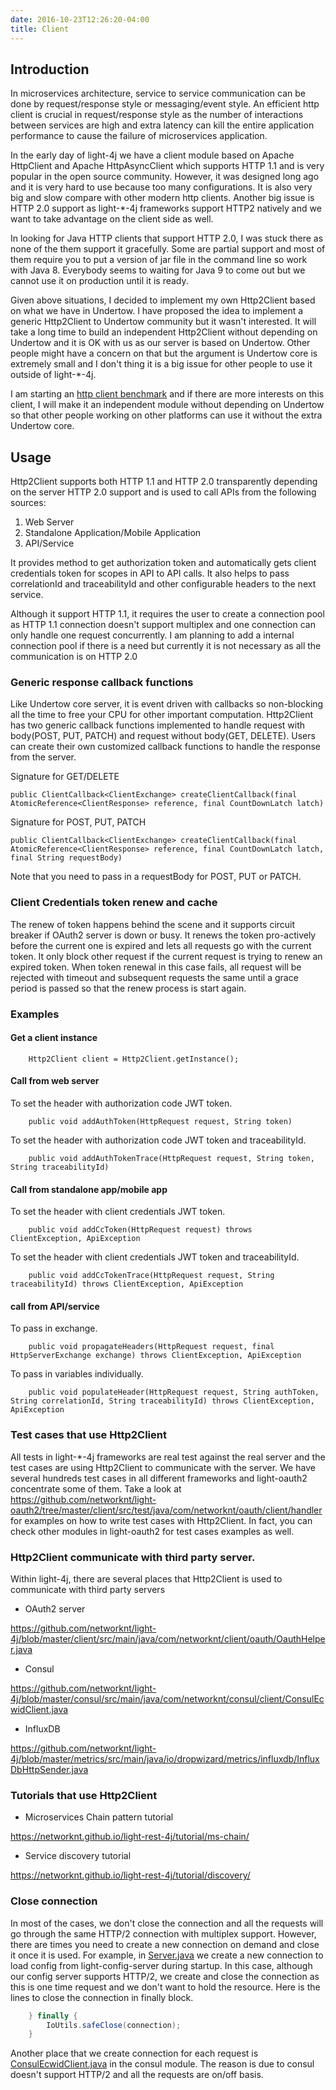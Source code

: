 ```yaml
---
date: 2016-10-23T12:26:20-04:00
title: Client
---
```


## Introduction

In microservices architecture, service to service communication can be done by
request/response style or messaging/event style. An efficient http client is
crucial in request/response style as the number of interactions between services
are high and extra latency can kill the entire application performance to cause
the failure of microservices application.

In the early day of light-4j we have a client module based on Apache HttpClient
and Apache HttpAsyncClient which supports HTTP 1.1 and is very popular in the
open source community. However, it was designed long ago and it is very hard to
use because too many configurations. It is also very big and slow compare with
other modern http clients. Another big issue is HTTP 2.0 support as light-*-4j
frameworks support HTTP2 natively and we want to take advantage on the client
side as well.

In looking for Java HTTP clients that support HTTP 2.0, I was stuck there as
none of the them support it gracefully. Some are partial support and most of
them require you to put a version of jar file in the command line so work with
Java 8. Everybody seems to waiting for Java 9 to come out but we cannot use it
on production until it is ready.

Given above situations, I decided to implement my own Http2Client based on what
we have in Undertow. I have proposed the idea to implement a generic Http2Client
to Undertow community but it wasn't interested. It will take a long time to build
an independent Http2Client without depending on Undertow and it is OK with us
as our server is based on Undertow. Other people might have a concern on that but
the argument is Undertow core is extremely small and I don't thing it is a big
issue for other people to use it outside of light-*-4j.

I am starting an [http client benchmark](https://github.com/networknt/http2client-benchmark)
and if there are more interests on this client, I will make it an independent
module without depending on Undertow so that other people working on other platforms
can use it without the extra Undertow core.

## Usage

Http2Client supports both HTTP 1.1 and HTTP 2.0 transparently depending on the
server HTTP 2.0 support and is used to call APIs from the following sources:

1. Web Server
2. Standalone Application/Mobile Application
3. API/Service

It provides method to get authorization token and automatically gets client
credentials token for scopes in API to API calls. It also helps to pass correlationId
and traceabilityId and other configurable headers to the next service.

Although it support HTTP 1.1, it requires the user to create a connection pool as
HTTP 1.1 connection doesn't support multiplex and one connection can only handle one
request concurrently. I am planning to add a internal connection pool if there is a
need but currently it is not necessary as all the communication is on HTTP 2.0


### Generic response callback functions

Like Undertow core server, it is event driven with callbacks so non-blocking
all the time to free your CPU for other important computation. Http2Client
has two generic callback functions implemented to handle request with body(POST,
PUT, PATCH) and request without body(GET, DELETE). Users can create their own
customized callback functions to handle the response from the server.

Signature for GET/DELETE

```
public ClientCallback<ClientExchange> createClientCallback(final AtomicReference<ClientResponse> reference, final CountDownLatch latch)
```

Signature for POST, PUT, PATCH

```
public ClientCallback<ClientExchange> createClientCallback(final AtomicReference<ClientResponse> reference, final CountDownLatch latch, final String requestBody)
```

Note that you need to pass in a requestBody for POST, PUT or PATCH.

### Client Credentials token renew and cache
The renew of token happens behind the scene and it supports circuit breaker
if OAuth2 server is down or busy. It renews the token pro-actively before the
current one is expired and lets all requests go with the current token. It only
block other request if the current request is trying to renew an expired token.
When token renewal in this case fails, all request will be rejected with timeout
and subsequent requests the same until a grace period is passed so that the
renew process is start again. 

### Examples

#### Get a client instance

```
    Http2Client client = Http2Client.getInstance();
```

#### Call from web server

To set the header with authorization code JWT token.

```
    public void addAuthToken(HttpRequest request, String token) 

```

To set the header with authorization code JWT token and traceabilityId.

```
    public void addAuthTokenTrace(HttpRequest request, String token, String traceabilityId) 
```

#### Call from standalone app/mobile app

To set the header with client credentials JWT token.
```
    public void addCcToken(HttpRequest request) throws ClientException, ApiException 
```

To set the header with client credentials JWT token and traceabilityId.

```
    public void addCcTokenTrace(HttpRequest request, String traceabilityId) throws ClientException, ApiException 

```

#### call from API/service

To pass in exchange.

```
    public void propagateHeaders(HttpRequest request, final HttpServerExchange exchange) throws ClientException, ApiException 

```

To pass in variables individually.

```
    public void populateHeader(HttpRequest request, String authToken, String correlationId, String traceabilityId) throws ClientException, ApiException 

```

### Test cases that use Http2Client

All tests in light-*-4j frameworks are real test against the real server and the test cases are using
Http2Client to communicate with the server. We have several hundreds test cases in all different frameworks
and light-oauth2 concentrate some of them. Take a look at https://github.com/networknt/light-oauth2/tree/master/client/src/test/java/com/networknt/oauth/client/handler
for examples on how to write test cases with Http2Client. In fact, you can check other modules in light-oauth2
for test cases examples as well.

### Http2Client communicate with third party server.

Within light-4j, there are several places that Http2Client is used to communicate with third party servers

* OAuth2 server

https://github.com/networknt/light-4j/blob/master/client/src/main/java/com/networknt/client/oauth/OauthHelper.java

* Consul

https://github.com/networknt/light-4j/blob/master/consul/src/main/java/com/networknt/consul/client/ConsulEcwidClient.java

* InfluxDB

https://github.com/networknt/light-4j/blob/master/metrics/src/main/java/io/dropwizard/metrics/influxdb/InfluxDbHttpSender.java

### Tutorials that use Http2Client

* Microservices Chain pattern tutorial

https://networknt.github.io/light-rest-4j/tutorial/ms-chain/

* Service discovery tutorial

https://networknt.github.io/light-rest-4j/tutorial/discovery/


### Close connection

In most of the cases, we don't close the connection and all the requests will go through the same
HTTP/2 connection with multiplex support. However, there are times you need to create a new connection
on demand and close it once it is used. For example, in [Server.java](https://github.com/networknt/light-4j/blob/master/server/src/main/java/com/networknt/server/Server.java) 
we create a new connection to load config from light-config-server during startup. In this case,
although our config server supports HTTP/2, we create and close the connection as this is one time
request and we don't want to hold the resource. Here is the lines to close the connection in finally
block.

```java
    } finally {
        IoUtils.safeClose(connection);
    }
```

Another place that we create connection for each request is [ConsulEcwidClient.java](https://github.com/networknt/light-4j/blob/develop/consul/src/main/java/com/networknt/consul/client/ConsulEcwidClient.java) 
in the consul module. The reason is due to consul doesn't support HTTP/2 and all the requests are 
on/off basis. 

 